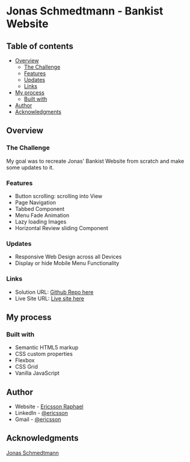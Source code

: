 # Jonas Schmedtmann - Bankist Website

## Table of contents

- [Overview](#overview)
  - [The Challenge](#the-challenge)
  - [Features](#features)
  - [Updates](#updates)
  - [Links](#links)
- [My process](#my-process)
  - [Built with](#built-with)
- [Author](#author)
- [Acknowledgments](#acknowledgments)

## Overview

### The Challenge

My goal was to recreate Jonas' Bankist Website from scratch and make some updates to it.

### Features

- Button scrolling: scrolling into View
- Page Navigation
- Tabbed Component
- Menu Fade Animation
- Lazy loading Images
- Horizontal Review sliding Component

### Updates

- Responsive Web Design across all Devices
- Display or hide Mobile Menu Functionality

### Links

- Solution URL: [Github Repo here](https://github.com/gitEricsson/Bankist-Website)
- Live Site URL: [Live site here](https://ericsson-bankist-website.netlify.app/)

## My process

### Built with

- Semantic HTML5 markup
- CSS custom properties
- Flexbox
- CSS Grid
- Vanilla JavaScript

## Author

- Website - [Ericsson Raphael](https://github.com/gitEricsson)
- LinkedIn - [@ericsson](www.linkedin.com/in/ericssonraphael)
- Gmail - [@ericsson](ericssonraphael@gmail.com)

## Acknowledgments

[Jonas Schmedtmann](https://github.com/jonasschmedtmann)
